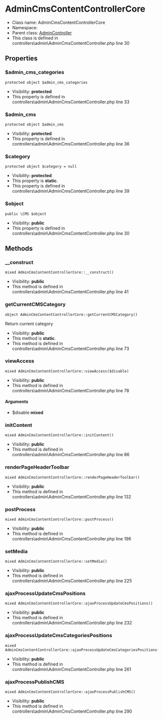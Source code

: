 AdminCmsContentControllerCore
===============






* Class name: AdminCmsContentControllerCore
* Namespace: 
* Parent class: [AdminController](AdminControllerCore)
* This class is defined in controllers\admin\AdminCmsContentController.php line 30





Properties
----------


### $admin_cms_categories

    protected object $admin_cms_categories





* Visibility: **protected**
* This property is defined in controllers\admin\AdminCmsContentController.php line 33


### $admin_cms

    protected object $admin_cms





* Visibility: **protected**
* This property is defined in controllers\admin\AdminCmsContentController.php line 36


### $category

    protected object $category = null





* Visibility: **protected**
* This property is **static**.
* This property is defined in controllers\admin\AdminCmsContentController.php line 39


### $object

    public \CMS $object





* Visibility: **public**
* This property is defined in controllers\admin\AdminCmsContentController.php line 30


Methods
-------


### __construct

    mixed AdminCmsContentControllerCore::__construct()





* Visibility: **public**
* This method is defined in controllers\admin\AdminCmsContentController.php line 41




### getCurrentCMSCategory

    object AdminCmsContentControllerCore::getCurrentCMSCategory()

Return current category



* Visibility: **public**
* This method is **static**.
* This method is defined in controllers\admin\AdminCmsContentController.php line 73




### viewAccess

    mixed AdminCmsContentControllerCore::viewAccess($disable)





* Visibility: **public**
* This method is defined in controllers\admin\AdminCmsContentController.php line 78


#### Arguments
* $disable **mixed**



### initContent

    mixed AdminCmsContentControllerCore::initContent()





* Visibility: **public**
* This method is defined in controllers\admin\AdminCmsContentController.php line 86




### renderPageHeaderToolbar

    mixed AdminCmsContentControllerCore::renderPageHeaderToolbar()





* Visibility: **public**
* This method is defined in controllers\admin\AdminCmsContentController.php line 132




### postProcess

    mixed AdminCmsContentControllerCore::postProcess()





* Visibility: **public**
* This method is defined in controllers\admin\AdminCmsContentController.php line 196




### setMedia

    mixed AdminCmsContentControllerCore::setMedia()





* Visibility: **public**
* This method is defined in controllers\admin\AdminCmsContentController.php line 225




### ajaxProcessUpdateCmsPositions

    mixed AdminCmsContentControllerCore::ajaxProcessUpdateCmsPositions()





* Visibility: **public**
* This method is defined in controllers\admin\AdminCmsContentController.php line 232




### ajaxProcessUpdateCmsCategoriesPositions

    mixed AdminCmsContentControllerCore::ajaxProcessUpdateCmsCategoriesPositions()





* Visibility: **public**
* This method is defined in controllers\admin\AdminCmsContentController.php line 261




### ajaxProcessPublishCMS

    mixed AdminCmsContentControllerCore::ajaxProcessPublishCMS()





* Visibility: **public**
* This method is defined in controllers\admin\AdminCmsContentController.php line 290



